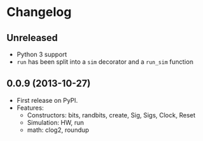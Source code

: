 Changelog
=========

Unreleased
----------
- Python 3 support
- ``run`` has been split into a ``sim`` decorator and a ``run_sim`` function


0.0.9 (2013-10-27)
------------------
- First release on PyPI.
- Features:
    * Constructors: bits, randbits, create, Sig, Sigs, Clock, Reset
    * Simulation: HW, run
    * math: clog2, roundup
